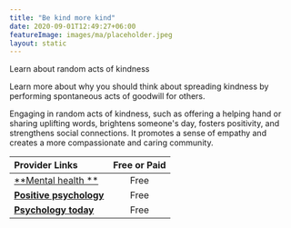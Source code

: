 ```yaml
---
title: "Be kind more kind"
date: 2020-09-01T12:49:27+06:00
featureImage: images/ma/placeholder.jpeg
layout: static
---
```


Learn about random acts of kindness

Learn more about why you should think about spreading kindness by performing spontaneous acts of goodwill for others.

Engaging in random acts of kindness, such as offering a helping hand or sharing uplifting words, brightens someone's day, fosters positivity, and strengthens social connections. It promotes a sense of empathy and creates a more compassionate and caring community.

| Provider Links      | Free or Paid  |  
| :-----------          | :--------------:      |  
| [**Mental health **](https://www.mentalhealth.org.uk/explore-mental-health/kindness-and-mental-health/random-acts-kindness) | Free | 
| [**Positive psychology**](https://positivepsychology.com/random-acts-kindness/) | Free  | 
| [**Psychology today**](https://www.psychologytoday.com/us/blog/emotional-nourishment/201711/why-random-acts-kindness-matter-your-well-being) | Free | 
  

<br/><br/>






